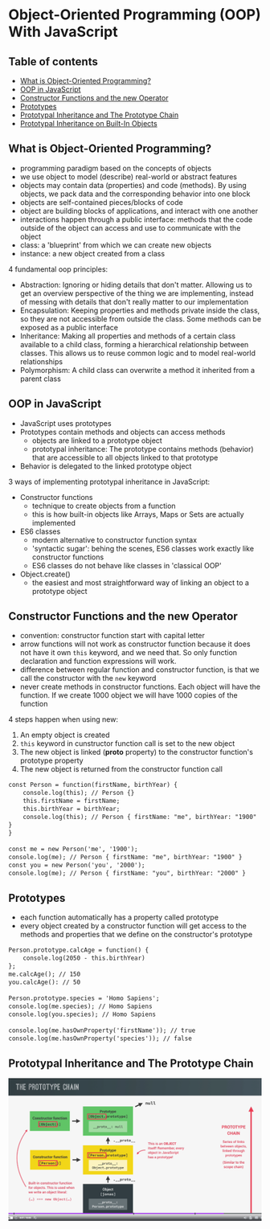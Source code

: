# Object-Oriented Programming (OOP) With JavaScript

## Table of contents
* [What is Object-Oriented Programming?](#what-is-object-oriented-programming)
* [OOP in JavaScript](#oop-in-javascript)
* [Constructor Functions and the new Operator](#constructor-functions-and-the-new-operator)
* [Prototypes](#prototypes)
* [Prototypal Inheritance and The Prototype Chain](#prototypal-inheritance-and-the-prototype-chain)
* [Prototypal Inheritance on Built-In Objects](#prototypal-inheritance-on-built-in-objects)

## What is Object-Oriented Programming?
* programming paradigm based on the concepts of objects
* we use object to model (describe) real-world or abstract features
* objects may contain data (properties) and code (methods). By using objects, we pack data and the corresponding behavior into one block
* objects are self-contained pieces/blocks of code
* object are building blocks of applications, and interact with one another
* interactions happen through a public interface: methods that the code outside of the object can access and use to communicate with the object
* class: a 'blueprint' from which we can create new objects
* instance: a new object created from a class

4 fundamental oop principles:
* Abstraction: Ignoring or hiding details that don't matter. Allowing us to get an overview perspective of the thing we are implementing, instead of messing with details that don't really matter to our implementation
* Encapsulation: Keeping properties and methods private inside the class, so they are not accessible from outside the class. Some methods can be exposed as a public interface
* Inheritance: Making all properties and methods of a certain class available to a child class, forming a hierarchical relationship between classes. This allows us to reuse common logic and to model real-world relationships
* Polymorphism: A child class can overwrite a method it inherited from a parent class

## OOP in JavaScript
* JavaScript uses prototypes
* Prototypes contain methods and objects can access methods
  * objects are linked to a prototype object
  * prototypal inheritance: The prototype contains methods (behavior) that are accessible to all objects linked to that prototype
* Behavior is delegated to the linked prototype object

3 ways of implementing prototypal inheritance in JavaScript:
* Constructor functions
  * technique to create objects from a function
  * this is how built-in objects like Arrays, Maps or Sets are actually implemented
* ES6 classes
  * modern alternative to constructor function syntax
  * 'syntactic sugar': behing the scenes, ES6 classes work exactly like constructor functions
  * ES6 classes do not behave like classes in 'classical OOP'
* Object.create()
  * the easiest and most straightforward way of linking an object to a prototype object

## Constructor Functions and the new Operator
* convention: constructor function start with capital letter
* arrow functions will not work as constructor function because it does not have it own `this` keyword, and we need that. So only function declaration and function expressions will work.
* difference between regular function and constructor function, is that we call the constructor with the `new` keyword
* never create methods in constructor functions. Each object will have the function. If we create 1000 object we will have 1000 copies of the function

4 steps happen when using new:
1. An empty object is created
2. `this` keyword in cunstructor function call is set to the new object
3. The new object is linked (__proto__ property) to the constructor function's prototype property
4. The new object is returned from the constructor function call

```
const Person = function(firstName, birthYear) {
    console.log(this); // Person {}
    this.firstName = firstName;
    this.birthYear = birthYear;
    console.log(this); // Person { firstName: "me", birthYear: "1900" }
}

const me = new Person('me', '1900');
console.log(me); // Person { firstName: "me", birthYear: "1900" }
const you = new Person('you', '2000');
console.log(me); // Person { firstName: "you", birthYear: "2000" }
```

## Prototypes
* each function automatically has a property called prototype
* every object created by a constructor function will get access to the methods and properties that we define on the constructor's prototype
```
Person.prototype.calcAge = function() {
    console.log(2050 - this.birthYear)
};
me.calcAge(); // 150
you.calcAge(): // 50

Person.prototype.species = 'Homo Sapiens';
console.log(me.species); // Homo Sapiens
console.log(you.species); // Homo Sapiens

console.log(me.hasOwnProperty('firstName')); // true
console.log(me.hasOwnProperty('species')); // false
```

## Prototypal Inheritance and The Prototype Chain
![prototype_chain](prototype_chain.png)
